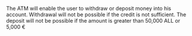 The ATM will enable the user to withdraw or deposit money into his account.
Withdrawal will not be possible if the credit is not sufficient.
The deposit will not be possible if the amount is greater than 50,000 ALL or 5,000 €
